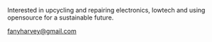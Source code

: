 Interested in upcycling and repairing electronics, lowtech and using opensource for a sustainable future. 

 fanyharvey@gmail.com

<!---
FanyFanyFany/FanyFanyFany is a ✨ special ✨ repository because its `README.md` (this file) appears on your GitHub profile.
You can click the Preview link to take a look at your changes.
--->

